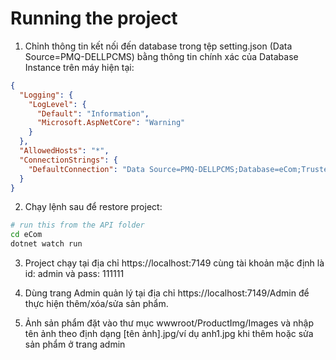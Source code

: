 # Running the project

1. Chỉnh thông tin kết nối đến database trong tệp setting.json (Data Source=PMQ-DELLPCMS) bằng thông tin chính xác của Database Instance trên máy hiện tại:

```json
{
  "Logging": {
    "LogLevel": {
      "Default": "Information",
      "Microsoft.AspNetCore": "Warning"
    }
  },
  "AllowedHosts": "*",
  "ConnectionStrings": {
    "DefaultConnection": "Data Source=PMQ-DELLPCMS;Database=eCom;Trusted_Connection=True;Integrated Security=True;Encrypt=true;TrustServerCertificate=True;MultipleActiveResultSets=true"
  }
}
```

2. Chạy lệnh sau để restore project:
```bash
# run this from the API folder
cd eCom
dotnet watch run
```

3. Project chạy tại địa chỉ https://localhost:7149 cùng tài khoản mặc định là id: admin và pass: 111111

4. Dùng trang Admin quản lý tại địa chỉ https://localhost:7149/Admin để thực hiện thêm/xóa/sửa sản phẩm.

5. Ảnh sản phẩm đặt vào thư mục wwwroot/ProductImg/Images và nhập tên ảnh theo định dạng [tên ảnh].jpg/ví dụ anh1.jpg khi thêm hoặc sửa sản phẩm ở trang admin